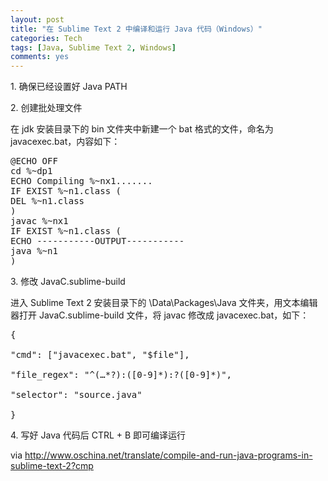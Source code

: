 ```yaml
---
layout: post
title: "在 Sublime Text 2 中编译和运行 Java 代码（Windows）"
categories: Tech
tags: [Java, Sublime Text 2, Windows]
comments: yes
---
```

1\. 确保已经设置好 Java PATH

2\. 创建批处理文件

在 jdk 安装目录下的 bin 文件夹中新建一个 bat 格式的文件，命名为 javacexec.bat，内容如下：

<pre>
@ECHO OFF
cd %~dp1
ECHO Compiling %~nx1.......
IF EXIST %~n1.class (
DEL %~n1.class
)
javac %~nx1
IF EXIST %~n1.class (
ECHO -----------OUTPUT-----------
java %~n1
)
</pre>

3\. 修改 JavaC.sublime-build

进入 Sublime Text 2 安装目录下的 \Data\Packages\Java 文件夹，用文本编辑器打开 JavaC.sublime-build 文件，将 javac 修改成 javacexec.bat，如下：

<pre>
{

"cmd": ["javacexec.bat", "$file"],

"file_regex": "^(…*?):([0-9]*):?([0-9]*)",

"selector": "source.java"

}
</pre>

4\. 写好 Java 代码后 CTRL + B 即可编译运行

via http://www.oschina.net/translate/compile-and-run-java-programs-in-sublime-text-2?cmp